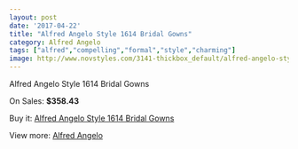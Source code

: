 ```yaml
---
layout: post
date: '2017-04-22'
title: "Alfred Angelo Style 1614 Bridal Gowns"
category: Alfred Angelo
tags: ["alfred","compelling","formal","style","charming"]
image: http://www.novstyles.com/3141-thickbox_default/alfred-angelo-style-1614-bridal-gowns.jpg
---
```

Alfred Angelo Style 1614 Bridal Gowns

On Sales: **$358.43**
<a href="https://www.novstyles.com/en/alfred-angelo/1768-alfred-angelo-style-1614-bridal-gowns.html"><amp-img layout="responsive" width="600" height="600" src="//www.novstyles.com/3141-thickbox_default/alfred-angelo-style-1614-bridal-gowns.jpg" alt="Alfred Angelo Style 1614 Bridal Gowns 0" /></a>
<a href="https://www.novstyles.com/en/alfred-angelo/1768-alfred-angelo-style-1614-bridal-gowns.html"><amp-img layout="responsive" width="600" height="600" src="//www.novstyles.com/3142-thickbox_default/alfred-angelo-style-1614-bridal-gowns.jpg" alt="Alfred Angelo Style 1614 Bridal Gowns 1" /></a>

Buy it: [Alfred Angelo Style 1614 Bridal Gowns](https://www.novstyles.com/en/alfred-angelo/1768-alfred-angelo-style-1614-bridal-gowns.html "Alfred Angelo Style 1614 Bridal Gowns")

View more: [Alfred Angelo](https://www.novstyles.com/en/10-alfred-angelo "Alfred Angelo")